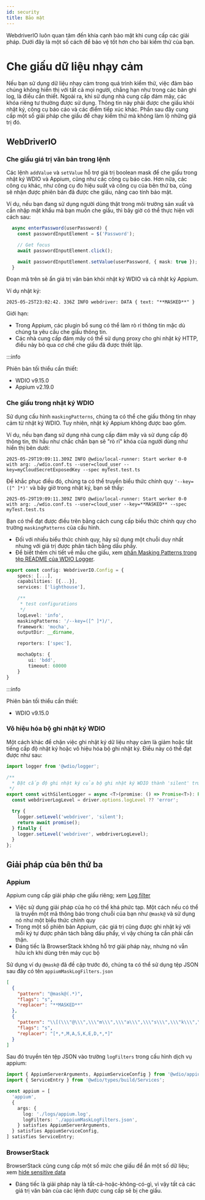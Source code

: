 ```yaml
---
id: security
title: Bảo mật
---
```


WebdriverIO luôn quan tâm đến khía cạnh bảo mật khi cung cấp các giải pháp. Dưới đây là một số cách để bảo vệ tốt hơn cho bài kiểm thử của bạn.

# Che giấu dữ liệu nhạy cảm

Nếu bạn sử dụng dữ liệu nhạy cảm trong quá trình kiểm thử, việc đảm bảo chúng không hiển thị với tất cả mọi người, chẳng hạn như trong các bản ghi log, là điều cần thiết. Ngoài ra, khi sử dụng nhà cung cấp đám mây, các khóa riêng tư thường được sử dụng. Thông tin này phải được che giấu khỏi nhật ký, công cụ báo cáo và các điểm tiếp xúc khác. Phần sau đây cung cấp một số giải pháp che giấu để chạy kiểm thử mà không làm lộ những giá trị đó.

## WebDriverIO

### Che giấu giá trị văn bản trong lệnh

Các lệnh `addValue` và `setValue` hỗ trợ giá trị boolean mask để che giấu trong nhật ký WDIO và Appium, cũng như các công cụ báo cáo. Hơn nữa, các công cụ khác, như công cụ đo hiệu suất và công cụ của bên thứ ba, cũng sẽ nhận được phiên bản đã được che giấu, nâng cao tính bảo mật.

Ví dụ, nếu bạn đang sử dụng người dùng thật trong môi trường sản xuất và cần nhập mật khẩu mà bạn muốn che giấu, thì bây giờ có thể thực hiện với cách sau:

```ts
  async enterPassword(userPassword) {
    const passwordInputElement = $('Password');

    // Get focus
    await passwordInputElement.click();

    await passwordInputElement.setValue(userPassword, { mask: true });
  }
```

Đoạn mã trên sẽ ẩn giá trị văn bản khỏi nhật ký WDIO và cả nhật ký Appium.

Ví dụ nhật ký:
```text
2025-05-25T23:02:42. 336Z INFO webdriver: DATA { text: "**MASKED**" }
```

Giới hạn:
  - Trong Appium, các plugin bổ sung có thể làm rò rỉ thông tin mặc dù chúng ta yêu cầu che giấu thông tin.
  - Các nhà cung cấp đám mây có thể sử dụng proxy cho ghi nhật ký HTTP, điều này bỏ qua cơ chế che giấu đã được thiết lập.

:::info

Phiên bản tối thiểu cần thiết:
 - WDIO v9.15.0
 - Appium v2.19.0

### Che giấu trong nhật ký WDIO

Sử dụng cấu hình `maskingPatterns`, chúng ta có thể che giấu thông tin nhạy cảm từ nhật ký WDIO. Tuy nhiên, nhật ký Appium không được bao gồm.

Ví dụ, nếu bạn đang sử dụng nhà cung cấp đám mây và sử dụng cấp độ thông tin, thì hầu như chắc chắn bạn sẽ "rò rỉ" khóa của người dùng như hiển thị bên dưới:

```text
2025-05-29T19:09:11.309Z INFO @wdio/local-runner: Start worker 0-0 with arg: ./wdio.conf.ts --user=cloud_user --key=myCloudSecretExposedKey --spec myTest.test.ts
```

Để khắc phục điều đó, chúng ta có thể truyền biểu thức chính quy `'--key=([^ ]*)'` và bây giờ trong nhật ký, bạn sẽ thấy:

```text
2025-05-29T19:09:11.309Z INFO @wdio/local-runner: Start worker 0-0 with arg: ./wdio.conf.ts --user=cloud_user --key=**MASKED** --spec myTest.test.ts
```

Bạn có thể đạt được điều trên bằng cách cung cấp biểu thức chính quy cho trường `maskingPatterns` của cấu hình.
  - Đối với nhiều biểu thức chính quy, hãy sử dụng một chuỗi duy nhất nhưng với giá trị được phân tách bằng dấu phẩy.
  - Để biết thêm chi tiết về mẫu che giấu, xem [phần Masking Patterns trong tệp README của WDIO Logger](https://github.com/webdriverio/webdriverio/blob/main/packages/wdio-logger/README.md#masking-patterns).

```ts
export const config: WebdriverIO.Config = {
    specs: [...],
    capabilities: [{...}],
    services: ['lighthouse'],

    /**
     * test configurations
     */
    logLevel: 'info',
    maskingPatterns: '/--key=([^ ]*)/',
    framework: 'mocha',
    outputDir: __dirname,

    reporters: ['spec'],

    mochaOpts: {
        ui: 'bdd',
        timeout: 60000
    }
}
```

:::info

Phiên bản tối thiểu cần thiết:
 - WDIO v9.15.0

### Vô hiệu hóa bộ ghi nhật ký WDIO

Một cách khác để chặn việc ghi nhật ký dữ liệu nhạy cảm là giảm hoặc tắt tiếng cấp độ nhật ký hoặc vô hiệu hóa bộ ghi nhật ký.
Điều này có thể đạt được như sau:

```ts
import logger from '@wdio/logger';

/**
  * Đặt cấp độ ghi nhật ký của bộ ghi nhật ký WDIO thành 'silent' trước khi *chạy một promise, điều này giúp ẩn thông tin nhạy cảm trong nhật ký.
 */
export const withSilentLogger = async <T>(promise: () => Promise<T>): Promise<T> => {
  const webdriverLogLevel = driver.options.logLevel ?? 'error';

  try {
    logger.setLevel('webdriver', 'silent');
    return await promise();
  } finally {
    logger.setLevel('webdriver', webdriverLogLevel);
  }
};
```

## Giải pháp của bên thứ ba

### Appium
Appium cung cấp giải pháp che giấu riêng; xem [Log filter](https://appium.io/docs/en/2.0/guides/log-filters/)
 - Việc sử dụng giải pháp của họ có thể khá phức tạp. Một cách nếu có thể là truyền một mã thông báo trong chuỗi của bạn như `@mask@` và sử dụng nó như một biểu thức chính quy
 - Trong một số phiên bản Appium, các giá trị cũng được ghi nhật ký với mỗi ký tự được phân tách bằng dấu phẩy, vì vậy chúng ta cần phải cẩn thận.
 - Đáng tiếc là BrowserStack không hỗ trợ giải pháp này, nhưng nó vẫn hữu ích khi dùng trên máy cục bộ
 
Sử dụng ví dụ `@mask@` đã đề cập trước đó, chúng ta có thể sử dụng tệp JSON sau đây có tên `appiumMaskLogFilters.json`
```json
[
  {
    "pattern": "@mask@(.*)",
    "flags": "s",
    "replacer": "**MASKED**"
  },
  {
    "pattern": "\\[(\\\"@\\\",\\\"m\\\",\\\"a\\\",\\\"s\\\",\\\"k\\\",\\\"@\\\",\\S+)\\]",
    "flags": "s",
    "replacer": "[*,*,M,A,S,K,E,D,*,*]"
  }
]
```

Sau đó truyền tên tệp JSON vào trường `logFilters` trong cấu hình dịch vụ appium:
```ts
import { AppiumServerArguments, AppiumServiceConfig } from '@wdio/appium-service';
import { ServiceEntry } from '@wdio/types/build/Services';

const appium = [
  'appium',
  {
    args: {
      log: './logs/appium.log',
      logFilters: './appiumMaskLogFilters.json',
    } satisfies AppiumServerArguments,
  } satisfies AppiumServiceConfig,
] satisfies ServiceEntry;
```

### BrowserStack

BrowserStack cũng cung cấp một số mức che giấu để ẩn một số dữ liệu; xem [hide sensitive data](https://www.browserstack.com/docs/automate/selenium/hide-sensitive-data)
 - Đáng tiếc là giải pháp này là tất-cả-hoặc-không-có-gì, vì vậy tất cả các giá trị văn bản của các lệnh được cung cấp sẽ bị che giấu.